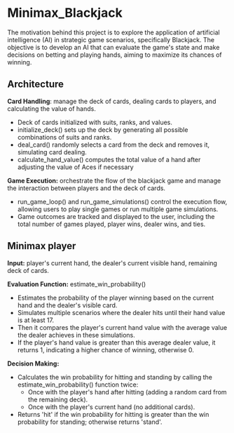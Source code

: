 # Minimax_Blackjack
The motivation behind this project is to explore the application of artificial intelligence (AI) in strategic game scenarios, specifically Blackjack. The objective is to develop an AI that can evaluate the game's state and make decisions on betting and playing hands, aiming to maximize its chances of winning.

## Architecture
**Card Handling**: manage the deck of cards, dealing cards to players, and calculating the value of hands.
* Deck of cards initialized with suits, ranks, and values.
* initialize_deck() sets up the deck by generating all possible combinations of suits and ranks.
* deal_card() randomly selects a card from the deck and removes it, simulating card dealing.
* calculate_hand_value() computes the total value of a hand after adjusting the value of Aces if necessary

**Game Execution:** orchestrate the flow of the blackjack game and manage the interaction between players and the deck of cards.
* run_game_loop() and run_game_simulations() control the execution flow, allowing users to play single games or run multiple game simulations.
* Game outcomes are tracked and displayed to the user, including the total number of games played, player wins, dealer wins, and ties.

## Minimax player

**Input:** player's current hand, the dealer's current visible hand, remaining deck of cards.

**Evaluation Function:** estimate_win_probability()
* Estimates the probability of the player winning based on the current hand and the dealer's visible card.
* Simulates multiple scenarios where the dealer hits until their hand value is at least 17.
* Then it compares the player's current hand value with the average value the dealer achieves in these simulations.
* If the player's hand value is greater than this average dealer value, it returns 1, indicating a higher chance of winning, otherwise 0.

**Decision Making:**
* Calculates the win probability for hitting and standing by calling the estimate_win_probability() function twice:
  * Once with the player's hand after hitting (adding a random card from the remaining deck).
  * Once with the player's current hand (no additional cards).
* Returns 'hit' if the win probability for hitting is greater than the win probability for standing; otherwise returns 'stand'.

